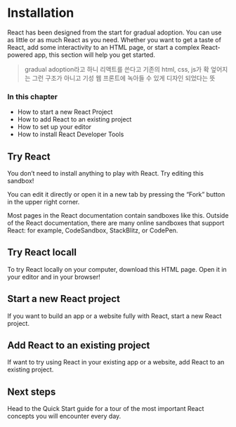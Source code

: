 # Installation
React has been designed from the start for gradual adoption.
You can use as little or as much React as you need.
Whether you want to get a taste of React, add some interactivity to an HTML page, or start a complex React-powered app, this section will help you get started.

> gradual adoption라고 하니 리액트를 쓴다고 기존의 html, css, js가 확 엎어지는 그런 구조가 아니고 기성 웹 프론트에 녹아들 수 있게 디자인 되었다는 뜻

### In this chapter

* How to start a new React Project
* How to add React to an existing project
* How to set up your editor
* How to install React Developer Tools

## Try React

You don’t need to install anything to play with React.
Try editing this sandbox!

You can edit it directly or open it in a new tab by pressing the “Fork” button in the upper right corner.

Most pages in the React documentation contain sandboxes like this.
Outside of the React documentation, there are many online sandboxes that support React: for example, CodeSandbox, StackBlitz, or CodePen.

## Try React locall

To try React locally on your computer, download this HTML page.
Open it in your editor and in your browser!

## Start a new React project

If you want to build an app or a website fully with React, start a new React project.

## Add React to an existing project

If want to try using React in your existing app or a website, add React to an existing project.

## Next steps

Head to the Quick Start guide for a tour of the most important React concepts you will encounter every day.